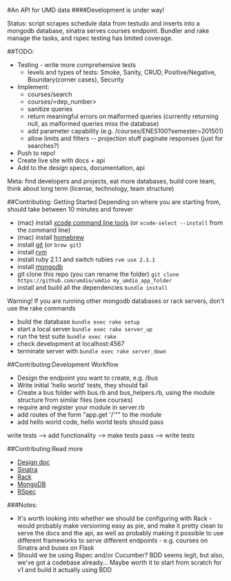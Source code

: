 #An API for UMD data 
####Development is under way!

Status: script scrapes schedule data from testudo and inserts into a mongodb database, sinatra serves courses endpoint. Bundler and rake manage the tasks, and rspec testing has limited coverage.

##TODO:
- Testing - write more comprehensive tests 
  - levels and types of tests: Smoke, Sanity, CRUD, Positive/Negative, Boundary(corner cases), Security 
- Implement: 
	- courses/search 
	- courses/<dep_number>
	- sanitize queries
	- return meaningful errors on malformed queries (currently returning null, as malformed queries miss the database)
	- add parameter capability (e.g. /courses/ENES100?semester=201501)
	- allow limits and filters -- projection stuff
paginate responses (just for searches?)
- Push to repo!
- Create live site with docs + api
- Add to the design specs, documentation, api

Meta: find developers and projects, eat more databases, build core team, think about long term (license, technology, team structure)

##Contributing: Getting Started
Depending on where you are starting from, should take between 10 minutes and forever

-  (mac) install [xcode command line tools](https://developer.apple.com/xcode/) (or `xcode-select --install` from the command line)
- (mac) install [homebrew](http://brew.sh/)
- install [git](http://git-scm.com/) (or `brew git`)
- install [rvm](https://rvm.io/rvm/install) 
- install ruby 2.1.1 and switch rubies `rvm use 2.1.1`
- install [mongodb](http://docs.mongodb.org/manual/installation/)
- git clone this repo (you can rename the folder) `git clone https://github.com/umdio/umdio my_umdio_app_folder`
- install and build all the dependencies `bundle install`

Warning! If you are running other mongodb databases or rack servers, don't use the rake commands

- build the database `bundle exec rake setup`
- start a local server `bundle exec rake server_up`
- run the test suite `bundle exec rake`
- check development at localhost:4567
- terminate server with `bundle exec rake server_down`

##Contributing:Development Workflow
- Design the endpoint you want to create, e.g. /bus
- Write initial 'hello world' tests, they should fail
- Create a bus folder with bus.rb and bus_helpers.rb, using the module structure from similar files (see courses)
- require and register your module in server.rb
- add routes of the form "app.get '/<endpoint>'""  to the module
- add hello world code, hello world tests should pass

write tests --> add functionality --> make tests pass --> write tests

##Contributing:Read more
- [Design doc](https://docs.google.com/document/d/11uslF3ftvQ3It-NRXs7iRgI34S0MxvqV2S1jioXPcL0/edit?usp=sharing)
- [Sinatra](http://www.sinatrarb.com/)
- [Rack](http://rack.github.io/)
- [MongoDB](http://www.mongodb.org/)
- [RSpec](http://rspec.info/)


###Notes:

- It's worth looking into whether we should be configuring with Rack - would probably make versioning easy as pie, and make it pretty clean to serve the docs and the api, as well as probably making it possible to use different frameworks to serve different endpoints - e.g. courses on Sinatra and buses on Flask
- Should we be using Rspec and/or Cucumber? BDD seems legit, but also, we've got a codebase already... Maybe worth it to start from scratch for v1 and build it actually using BDD